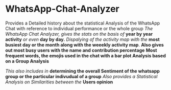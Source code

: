# WhatsApp-Chat-Analyzer
Provides a Detailed history about the statistical Analysis of the WhatsApp Chat with reference to individual performance or the whole group
*The WhatsApp Chat Analyzer, gives the stats on the basis of* **year by year activity** *or even* **day by day.**
*Dispalying of the activity map with the* **most busiest day or the month along with the weeekly activity map**.
**Also gives out most busy users with the name and contribution percentage**
**Most frequent words, the emojis used in the chat with a bar plot Analysis based on a Group Analysis** 

 *This also includes in* **determining the overall Sentiment of the whatsapp group or the particular indivudual of a group**
 *Also  provides a Statistical Analysis on Similarities between the* **Users opinion**
